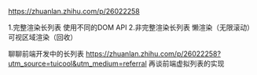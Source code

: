 https://zhuanlan.zhihu.com/p/26022258

1.完整渲染长列表
使用不同的DOM API
2.非完整渲染长列表
懒渲染（无限滚动）
可视区域渲染（回收）


聊聊前端开发中的长列表 https://zhuanlan.zhihu.com/p/26022258?utm_source=tuicool&utm_medium=referral
再谈前端虚拟列表的实现